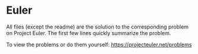 # Euler
All files (except the readme) are the solution to the corresponding problem on Project Euler. The first few lines quickly summarize the problem.

To view the problems or do them yourself:
https://projecteuler.net/problems
